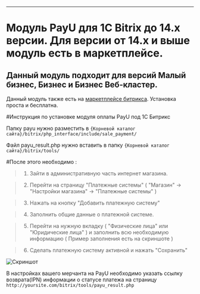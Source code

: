 -------

Модуль PayU для 1C Bitrix до 14.х версии. Для версии от 14.х и выше модуль есть в маркетплейсе.
=====

Данный модуль подходит для версий Малый бизнес, Бизнес и Бизнес Веб-кластер.
--

Данный модуль также есть на [маркетплейсе битрикса][bitrixMark].
Установка проста и бесплатна.


#Инструкция по установке модуля оплаты PayU под 1C Битрикс

Папку payu нужно разместить в `{Корневой каталог сайта}/bitrix/php_interface/include/sale_payment/`

Файл payu_result.php нужно вставить в папку `{Корневой каталог сайта}/bitrix/tools/`

#После этого необходимо :

>1. Зайти в административную часть интернет магазина.

>2. Перейти на страницу "Платежные системы" ( "Магазин" -> "Настройки магазина" -> "Платежные системы" )

>3. Нажать на кнопку "Добавить платежную систему"

>4. Заполнить общие данные о платежной системе.

>5. Перейти на нужную вкладку ( "Физические лица" или "Юридические лица" ) и заполнить всю необходимую информацию ( Пример заполнения есть на скриншоте )

>6. Сделать платежную систему активной и нажать "Сохранить"

![Скриншот][1]


В настройках вашего мерчанта на PayU необходимо указать ссылку возврата(IPN) информации о статусе платежа на страницу `http://yoursite.com/bitrix/tools/payu_result.php`

[bitrixMark]: http://marketplace.1c-bitrix.ru/solutions/payu.payment/
[1]: https://raw.github.com/PayUUA/Bitrix/master/screenshot.png
